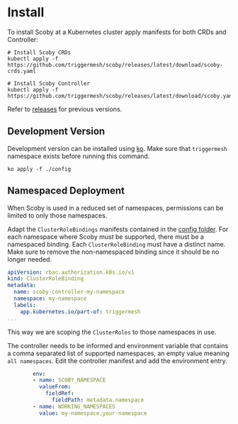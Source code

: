 # Install

To install Scoby at a Kubernetes cluster apply manifests for both CRDs and Controller:

```console
# Install Scoby CRDs
kubectl apply -f https://github.com/triggermesh/scoby/releases/latest/download/scoby-crds.yaml

# Install Scoby Controller
kubectl apply -f https://github.com/triggermesh/scoby/releases/latest/download/scoby.yaml
```

Refer to [releases](https://github.com/triggermesh/scoby/releases) for previous versions.

## Development Version

Development version can be installed using [ko](https://github.com/ko-build/ko). Make sure that `triggermesh` namespace exists before running this command.

```console
ko apply -f ./config
```

## Namespaced Deployment

When Scoby is used in a reduced set of namespaces, permissions can be limited to only those namespaces.

Adapt the `ClusterRoleBindings` manifests contained in the [config folder](https://github.com/triggermesh/scoby/tree/main/config). For each namespace where Scoby must be supported, there must be a namespaced binding. Each `ClusterRoleBinding` must have a distinct name. Make sure to remove the non-namespaced binding since it should be no longer needed.

```yaml
apiVersion: rbac.authorization.k8s.io/v1
kind: ClusterRoleBinding
metadata:
  name: scoby-controller-my-namespace
  namespace: my-namespace
  labels:
    app.kubernetes.io/part-of: triggermesh
...
```

This way we are scoping the `ClusterRoles` to those namespaces in use.

The controller needs to be informed and environment variable that contains a comma separated list of supported namespaces, an empty value meaning `all namespaces`. Edit the controller manifest and add the environment entry.

```yaml
        env:
        - name: SCOBY_NAMESPACE
          valueFrom:
            fieldRef:
              fieldPath: metadata.namespace
        - name: WORKING_NAMESPACES
          value: my-namespace,your-namespace
```
